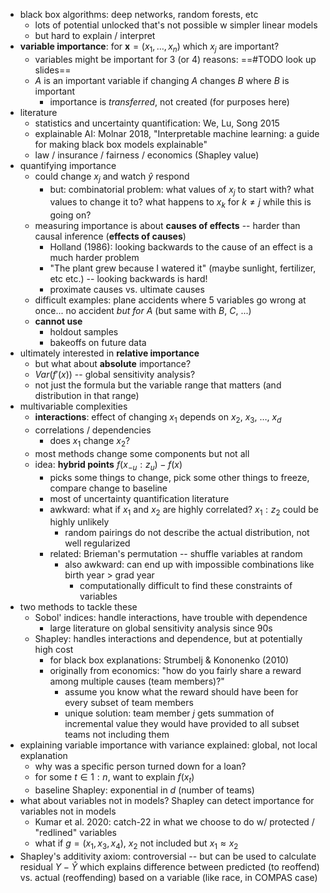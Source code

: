 - black box algorithms: deep networks, random forests, etc
	- lots of potential unlocked that's not possible w simpler linear models
	- but hard to explain / interpret
- **variable importance**: for $\mathbf{x} = (x_1, \dots, x_n)$ which $x_j$ are important?
	- variables might be important for 3 (or 4) reasons: ==#TODO look up slides==
	- $A$ is an important variable if changing $A$ changes $B$ where $B$ is important
		- importance is *transferred*, not created (for purposes here)
- literature
	- statistics and uncertainty quantification: We, Lu, Song 2015
	- explainable AI: Molnar 2018, "Interpretable machine learning: a guide for making black box models explainable"
	- law / insurance / fairness / economics (Shapley value)
- quantifying importance
	- could change $x_j$ and watch $\hat{y}$ respond
		- but: combinatorial problem: what values of $x_j$ to start with? what values to change it to? what happens to $x_k$ for $k\neq j$ while this is going on?
	- measuring importance is about **causes of effects** -- harder than causal inference (**effects of causes**)
		- Holland (1986): looking backwards to the cause of an effect is a much harder problem
		- "The plant grew because I watered it" (maybe sunlight, fertilizer, etc etc.) -- looking backwards is hard!
		- proximate causes vs. ultimate causes
	- difficult examples: plane accidents where 5 variables go wrong at once... no accident *but for* $A$ (but same with $B$, $C$, ...)
	- **cannot use**
		- holdout samples
		- bakeoffs on future data
- ultimately interested in **relative importance**
	- but what about **absolute** importance?
	- $Var(f'(x))$ -- global sensitivity analysis?
	- not just the formula but the variable range that matters (and distribution in that range)
- multivariable complexities
	- **interactions**: effect of changing $x_1$ depends on $x_2$, $x_3$, $\dots$, $x_d$
	- correlations / dependencies
		- does $x_1$ change $x_2$?
	- most methods change some components but not all
	- idea: **hybrid points** $f(x_{-u}:z_u) - f(x)$
		- picks some things to change, pick some other things to freeze, compare change to baseline
		- most of uncertainty quantification literature
		- awkward: what if $x_1$ and $x_2$ are highly correlated? $x_1:z_2$ could be highly unlikely
			- random pairings do not describe the actual distribution, not well regularized
		- related: Brieman's permutation -- shuffle variables at random
			- also awkward: can end up with impossible combinations like birth year > grad year
				- computationally difficult to find these constraints of variables
- two methods to tackle these
	- Sobol' indices: handle interactions, have trouble with dependence
		- large literature on global sensitivity analysis since 90s
	- Shapley: handles interactions and dependence, but at potentially high cost
		- for black box explanations: Strumbelj & Kononenko (2010)
		- originally from economics: "how do you fairly share a reward among multiple causes (team members)?"
			- assume you know what the reward should have been for every subset of team members
			- unique solution: team member $j$ gets summation of incremental value they would have provided to all subset teams not including them
- explaining variable importance with variance explained: global, not local explanation
	- why was a specific person turned down for a loan?
	- for some $t\in 1:n$, want to explain $f(x_t)$
	- baseline Shapley: exponential in $d$ (number of teams)
- what about variables not in models? Shapley can detect importance for variables not in models
	- Kumar et al. 2020: catch-22 in what we choose to do w/ protected / "redlined" variables
	- what if $g = (x_1, x_3, x_4)$, $x_2$ not included but $x_1\approx x_2$
- Shapley's additivity axiom: controversial -- but can be used to calculate residual $Y - \hat{Y}$ which explains difference between predicted (to reoffend) vs. actual (reoffending) based on a variable (like race, in COMPAS case)